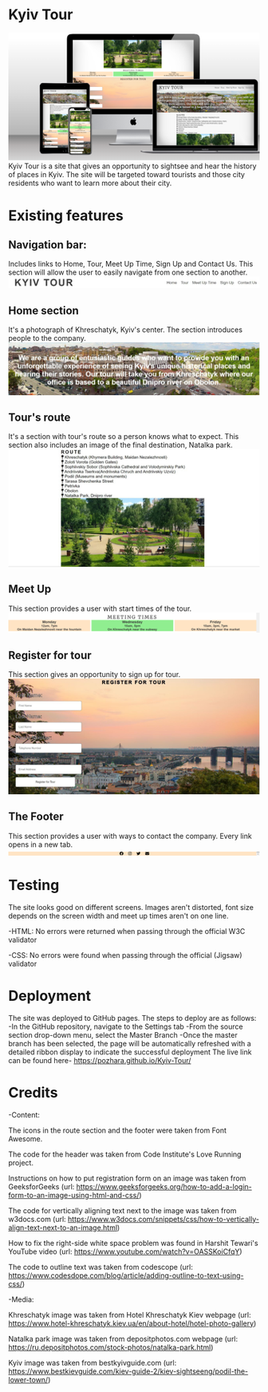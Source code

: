 # Kyiv Tour
![Photo of different screen sizes](assets/images/different-screens.png)
Kyiv Tour is a site that gives an opportunity to sightsee and hear the history of places in Kyiv. The site will be targeted toward tourists and those city residents who want to learn more about their city. 

# Existing features
## Navigation bar:
Includes links to Home, Tour, Meet Up Time, Sign Up and Contact Us. This section will allow the user to easily navigate from one section to another.
![Header image](assets/images/header1.jpg)
## Home section
It's a photograph of Khreschatyk, Kyiv's center. The section introduces people to the company. 
![About us section](assets/images/about-us.jpg)
## Tour's route
It's a section with tour's route so a person knows what to expect. This section also includes an image of the final destination, Natalka park. 
![Tour's route section](assets/images/route.jpg)
## Meet Up 
This section provides a user with start times of the tour.
![Meet up times section](assets/images/meetuptimes.png)
## Register for tour
This section gives an opportunity to sign up for tour.
![Sign up form](assets/images/sign-up-form.jpg)
## The Footer
This section provides a user with ways to contact the company. Every link opens in a new tab.
![Footer section](assets/images/footer1.png) 

# Testing
The site looks good on different screens. Images aren't distorted, font size depends on the screen width and meet up times aren't on one line.

-HTML:
No errors were returned when passing through the official W3C validator

-CSS:
No errors were found when passing through the official (Jigsaw) validator

# Deployment
The site was deployed to GitHub pages. The steps to deploy are as follows:
-In the GitHub repository, navigate to the Settings tab
-From the source section drop-down menu, select the Master Branch
-Once the master branch has been selected, the page will be automatically refreshed with a detailed ribbon display to indicate the successful deployment
The live link can be found here- https://pozhara.github.io/Kyiv-Tour/

# Credits
-Content:

The icons in the route section and the footer were taken from Font Awesome.

The code for the header was taken from Code Institute's Love Running project.

Instructions on how to put registration form on an image was taken from GeeksforGeeks (url: https://www.geeksforgeeks.org/how-to-add-a-login-form-to-an-image-using-html-and-css/)

The code for vertically aligning text next to the image was taken from w3docs.com (url: https://www.w3docs.com/snippets/css/how-to-vertically-align-text-next-to-an-image.html)

How to fix the right-side white space problem was found in Harshit Tewari's YouTube video (url: https://www.youtube.com/watch?v=OASSKoiCfqY)

The code to outline text was taken from codescope (url: https://www.codesdope.com/blog/article/adding-outline-to-text-using-css/)

-Media:

Khreschatyk image was taken from Hotel Khreschatyk Kiev webpage (url: https://www.hotel-khreschatyk.kiev.ua/en/about-hotel/hotel-photo-gallery)

Natalka park image was taken from depositphotos.com webpage (url: https://ru.depositphotos.com/stock-photos/natalka-park.html)

Kyiv image was taken from bestkyivguide.com (url: https://www.bestkievguide.com/kiev-guide-2/kiev-sightseeng/podil-the-lower-town/)